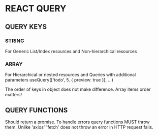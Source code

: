 # REACT QUERY

## QUERY KEYS

### STRING

For Generic List/Index resources and Non-hierarchical resources

### ARRAY

For Hierarchical or nested resources and Queries with additional parameters
useQuery(['todo', 5, { preview: true }], ...)

The order of keys in object does not make difference.
Array items order matters!

## QUERY FUNCTIONS

Should return a promise.
To handle errors query functions MUST throw them.
Unlike 'axios' 'fetch' does not throw an error in HTTP request fails.
